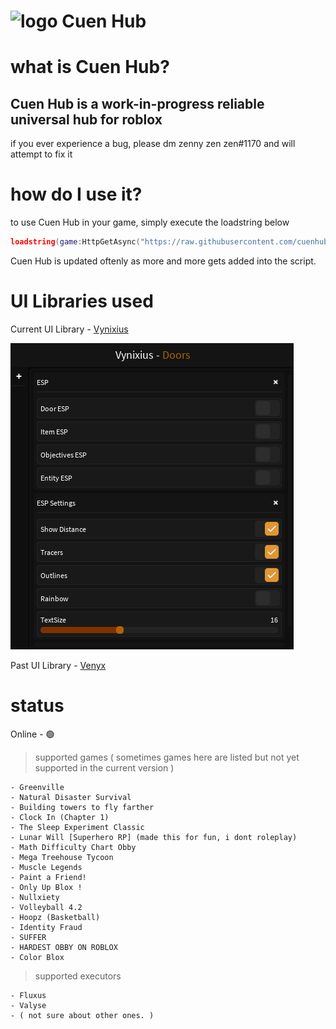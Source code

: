 # ![logo](https://cdn.discordapp.com/attachments/1131486904278339655/1138503080275624067/169151068636268013.png) Cuen Hub

# what is Cuen Hub?
## Cuen Hub is a work-in-progress reliable universal hub for roblox
if you ever experience a bug, please dm zenny zen zen#1170 and will attempt to fix it



# how do I use it?
 to use Cuen Hub in your game, simply execute the loadstring below
```lua
loadstring(game:HttpGetAsync("https://raw.githubusercontent.com/cuenhub/Cuen_Hub/main/loader.lua"))()
```


Cuen Hub is updated oftenly as more and more gets added into the script.

# UI Libraries used

Current UI Library - [Vynixius](https://github.com/RegularVynixu/UI-Libraries/tree/main/Vynixius)

![Showcase](https://github.com/cuenhub/Cuen_Hub/blob/main/UI%20Libraries/Vynixius/vynixusPng.png?raw=true)


Past UI Library - [Venyx](https://github.com/GreenDeno/Venyx-UI-Library)

# status
Online - 🟢


> supported games ( sometimes games here are listed but not yet supported in the current version )
```
- Greenville
- Natural Disaster Survival
- Building towers to fly farther
- Clock In (Chapter 1)
- The Sleep Experiment Classic
- Lunar Will [Superhero RP] (made this for fun, i dont roleplay)
- Math Difficulty Chart Obby
- Mega Treehouse Tycoon
- Muscle Legends
- Paint a Friend!
- Only Up Blox !
- Nullxiety
- Volleyball 4.2
- Hoopz (Basketball)
- Identity Fraud
- SUFFER
- HARDEST OBBY ON ROBLOX
- Color Blox
```



> supported executors 
```
- Fluxus 
- Valyse 
- ( not sure about other ones. )
```
